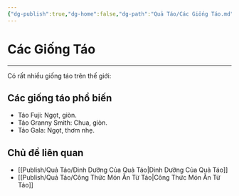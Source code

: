 ```yaml
---
{"dg-publish":true,"dg-home":false,"dg-path":"Quả Táo/Các Giống Táo.md","permalink":"/qua-tao/cac-giong-tao/","dgPassFrontmatter":true,"updated":"2025-01-12T15:21:21.605+07:00"}
---
```


# Các Giống Táo
---

Có rất nhiều giống táo trên thế giới:

## Các giống táo phổ biến
- Táo Fuji: Ngọt, giòn.
- Táo Granny Smith: Chua, giòn.
- Táo Gala: Ngọt, thơm nhẹ.

## Chủ đề liên quan
- [[Publish/Quả Táo/Dinh Dưỡng Của Quả Táo\|Dinh Dưỡng Của Quả Táo]]
- [[Publish/Quả Táo/Công Thức Món Ăn Từ Táo\|Công Thức Món Ăn Từ Táo]]

